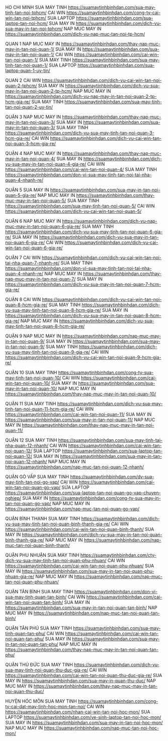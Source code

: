 HO CHI MINH	SUA MAY TINH	https://suamaytinhbinhdan.com/sua-may-tinh-tan-noi-tphcm/
	CAI WIN	https://suamaytinhbinhdan.com/cong-ty-cai-win-tan-noi-tphcm/
	SUA LAPTOP	https://suamaytinhbinhdan.com/sua-laptop-tan-noi-hcm/
	SUA MAY IN	https://suamaytinhbinhdan.com/dich-vu-sua-may-in-tan-noi-tphcm/
	NAP MUC MAY IN	https://suamaytinhbinhdan.com/dich-vu-nap-muc-tan-noi-tp-hcm/
		
QUAN 1	NAP MUC MAY IN	https://suamaytinhbinhdan.com/thay-nap-muc-may-in-tan-noi-quan-1/
	SUA MAY IN	https://suamaytinhbinhdan.com/sua-may-in-tan-noi-quan-1/
	CAI WIN	https://suamaytinhbinhdan.com/cai-win-tan-noi-quan-1/
	SUA MAY TINH	https://suamaytinhbinhdan.com/sua-may-tinh-tan-noi-quan-1/
	SUA LAPTOP	https://suamaytinhbinhdan.com/sua-laptop-quan-1-uy-tin/
		
QUAN 2	CAI WIN	https://suamaytinhbinhdan.com/dich-vu-cai-win-tan-noi-quan-2-tphcm/
	SUA MAY IN	https://suamaytinhbinhdan.com/dich-vu-sua-may-in-tan-noi-quan-2-tp-hcm/
	NAP MUC MAY IN	https://suamaytinhbinhdan.com/dich-vu-nap-may-in-tan-noi-quan-2-tp-hcm-gia-re/
	SUA MAY TINH	https://suamaytinhbinhdan.com/sua-may-tinh-tan-noi-quan-2-uy-tin/
		
QUẬN 3	NAP MUC MAY IN	https://suamaytinhbinhdan.com/thay-nap-muc-may-in-tan-noi-quan-3/
	SUA MAY IN	https://suamaytinhbinhdan.com/sua-may-in-tan-noi-quan-3/
	SUA MAY TINH	https://suamaytinhbinhdan.com/dich-vu-sua-may-tinh-tan-noi-quan-3-hcm-gia-re/
	CAI WIN	https://suamaytinhbinhdan.com/dich-vu-cai-win-tan-noi-quan-3-hcm-gia-re/
		
QUẬN 4	NAP MUC MAY IN	https://suamaytinhbinhdan.com/thay-nap-muc-may-in-tan-noi-quan-4/
	SUA MAY IN	https://suamaytinhbinhdan.com/dich-vu-sua-may-in-tan-noi-quan-4-gia-re/
	CAI WIN	https://suamaytinhbinhdan.com/cai-win-tan-noi-quan-4/
	SUA MAY TINH	https://suamaytinhbinhdan.com/don-vi-sua-may-tinh-tan-noi-tai-nha-quan-4-nhanh-re/
		
QUẬN 5	SUA MAY IN	https://suamaytinhbinhdan.com/sua-may-in-tan-noi-quan-5-gia-re/
	NAP MUC MAY IN	https://suamaytinhbinhdan.com/thay-muc-may-in-tan-noi-quan-5/
	SUA MAY TINH	https://suamaytinhbinhdan.com/sua-may-tinh-tan-noi-quan-5/
	CAI WIN	https://suamaytinhbinhdan.com/dich-vu-cai-win-tan-noi-quan-5/
		
QUẬN 6	NAP MUC MAY IN	https://suamaytinhbinhdan.com/dich-vu-nap-muc-may-in-tan-noi-quan-6-gia-re/
	SUA MAY TINH	https://suamaytinhbinhdan.com/dich-vu-sua-may-tinh-tan-noi-quan-6-gia-re/
	SUA MAY IN	https://suamaytinhbinhdan.com/dich-vu-sua-may-in-tan-noi-quan-6-gia-re/
	CAI WIN	https://suamaytinhbinhdan.com/dich-vu-cai-win-tan-noi-quan-6-gia-re/
		
		
QUẬN 7	CAI WIN	https://suamaytinhbinhdan.com/dich-vu-cai-win-tan-noi-tai-nha-quan-7-nhanh-re/
	SUA MAY TINH	https://suamaytinhbinhdan.com/don-vi-sua-may-tinh-tan-noi-tai-nha-quan-4-nhanh-re/
	NAP MUC MAY IN	https://suamaytinhbinhdan.com/thay-nap-muc-may-in-tan-noi-quan-7/
	SUA MAY IN	https://suamaytinhbinhdan.com/dich-vu-sua-may-in-tan-noi-quan-7-hcm-gia-re/
		
		
QUẬN 8	CAI WIN	https://suamaytinhbinhdan.com/dich-vu-cai-win-tan-noi-quan-8-hcm-gia-re/
	SUA MAY TINH	https://suamaytinhbinhdan.com/dich-vu-sua-may-tinh-tan-noi-quan-8-hcm-gia-re/
	SUA MAY IN	https://suamaytinhbinhdan.com/dich-vu-sua-may-in-tan-noi-quan-8-hcm-gia-re/
	NAP MUC MAY IN	https://suamaytinhbinhdan.com/dich-vu-sua-may-tinh-tan-noi-quan-8-hcm-gia-re/
		
QUẬN 9	NAP MUC MAY IN	https://suamaytinhbinhdan.com/nap-muc-may-in-tan-noi-quan-9/
	SUA MAY IN	https://suamaytinhbinhdan.com/sua-may-in-tan-noi-quan-9/
	SUA MAY TINH	https://suamaytinhbinhdan.com/dich-vu-sua-may-tinh-tan-noi-quan-9-gia-re/
	CAI WIN	https://suamaytinhbinhdan.com/dich-vu-cai-win-tan-noi-quan-9-hcm-gia-re/
		
QUẬN 10	SUA MAY TINH	https://suamaytinhbinhdan.com/cong-ty-sua-may-tinh-tan-noi-quan-10/
	CAI WIN	https://suamaytinhbinhdan.com/cai-win-tan-noi-quan-10/
	SUA MAY IN	https://suamaytinhbinhdan.com/sua-may-in-tan-noi-quan-10/
	NAP MUC MAY IN	https://suamaytinhbinhdan.com/thay-nap-muc-may-in-tan-noi-quan-10/
		
QUẬN 11	SUA MAY TINH	https://suamaytinhbinhdan.com/dich-vu-sua-may-tinh-tan-noi-quan-11-hcm-gia-re/
	CAI WIN	https://suamaytinhbinhdan.com/cai-win-tan-noi-quan-11/
	SUA MAY IN	https://suamaytinhbinhdan.com/sua-may-in-tan-noi-quan-11/
	NAP MUC MAY IN	https://suamaytinhbinhdan.com/thay-nap-muc-may-in-tan-noi-quan-11/
		
QUẬN 12	SUA MAY TINH	https://suamaytinhbinhdan.com/sua-may-tinh-tai-nha-quan-12-nhanh/
	CAI WIN	https://suamaytinhbinhdan.com/cai-win-tan-noi-quan-12/
	SUA LAPTOP	https://suamaytinhbinhdan.com/sua-laptop-tan-noi-quan-12/
	SUA MAY IN	https://suamaytinhbinhdan.com/sua-may-in-tan-noi-quan-12-nhanh/
	NAP MUC MAY IN	https://suamaytinhbinhdan.com/nap-muc-tan-noi-quan-12-nhanh/
		
QUẬN GÒ VẤP	SUA MAY TINH	https://suamaytinhbinhdan.com/dv-sua-may-tinh-tan-noi-go-vap/
	CAI WIN	https://suamaytinhbinhdan.com/cai-win-tan-noi-quan-go-vap/
	SỬA LAPTOP	https://suamaytinhbinhdan.com/sua-laptop-tan-noi-quan-go-vap-chuyen-nghiep/
	SUA MAY IN	https://suamaytinhbinhdan.com/cong-ty-sua-may-in-tan-noi-quan-go-vap/
	NAP MUC MAY IN	https://suamaytinhbinhdan.com/nap-muc-tan-noi-quan-go-vap/
		
QUẬN BÌNH THẠNH	SUA MAY TINH	https://suamaytinhbinhdan.com/dich-vu-sua-may-tinh-tan-noi-quan-binh-thanh-gia-re/
	CAI WIN	https://suamaytinhbinhdan.com/cai-win-tan-noi-quan-binh-thanh/
	SUA MAY IN	https://suamaytinhbinhdan.com/dich-vu-sua-may-in-tan-noi-quan-binh-thanh-gia-re/
	NAP MUC MAY IN	https://suamaytinhbinhdan.com/nap-muc-tan-noi-quan-binh-thanh/
		
QUẬN PHU NHUẬN	SUA MAY TINH	https://suamaytinhbinhdan.com/cty-dich-vu-sua-may-tinh-tan-noi-quan-phu-nhuan/
	CAI WIN	https://suamaytinhbinhdan.com/cai-win-tan-noi-quan-phu-nhuan/
	SUA MAY IN	https://suamaytinhbinhdan.com/sua-may-in-tan-noi-quan-phu-nhuan-gia-re/
	NAP MUC MAY IN	https://suamaytinhbinhdan.com/nap-muc-tan-noi-quan-phu-nhuan/
		
QUẬN TÂN BÌNH	SUA MAY TINH	https://suamaytinhbinhdan.com/don-vi-sua-may-tinh-quan-tan-binh/
	CAI WIN	https://suamaytinhbinhdan.com/cai-win-tan-noi-quan-tan-binh/
	SUA MAY IN	https://suamaytinhbinhdan.com/sua-may-in-tan-noi-quan-tan-binh/
	NAP MUC MAY IN	https://suamaytinhbinhdan.com/nap-muc-tan-noi-quan-tan-binh/
		
QUẬN TÂN PHÚ	SUA MAY TINH	https://suamaytinhbinhdan.com/sua-may-tinh-quan-tan-phu/
	CAI WIN	https://suamaytinhbinhdan.com/cai-win-tan-noi-quan-tan-phu/
	SUA MAY IN	https://suamaytinhbinhdan.com/sua-may-in-tan-noi-quan-tan-phu/
	NAP MUC MAY IN	https://suamaytinhbinhdan.com/thay-nap-muc-may-in-tan-noi-quan-tan-phu/
		
QUẬN THỦ ĐỨC	SUA MAY TINH	https://suamaytinhbinhdan.com/dich-vu-sua-may-tinh-noi-quan-thu-duc-gia-re/
	CAI WIN	https://suamaytinhbinhdan.com/cai-win-tan-noi-quan-thu-duc-gia-re/
	SUA MAY IN	https://suamaytinhbinhdan.com/sua-may-in-quan-thu-duc/
	NAP MUC MAY IN	https://suamaytinhbinhdan.com/thay-nap-muc-may-in-tan-noi-quan-thu-duc/
		
HUYỆN HÓC MÔN	SUA MAY TINH	https://suamaytinhbinhdan.com/cong-ty-cai-dat-may-tinh-hoc-mon-tan-noi/
	CAI WIN	https://suamaytinhbinhdan.com/nhan-cai-win-tan-noi-hoc-mon/
	SUA LAPTOP	https://suamaytinhbinhdan.com/ve-sinh-laptop-tan-noi-hoc-mon/
	SUA MAY IN	https://suamaytinhbinhdan.com/sua-may-in-tan-noi-hoc-mon/
	NAP MUC MAY IN	https://suamaytinhbinhdan.com/nap-muc-tan-noi-hoc-mon/
